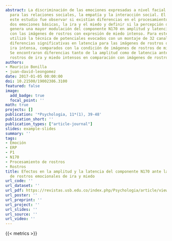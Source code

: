 ```yaml
---
abstract: La discriminación de las emociones expresadas a nivel facial es importante
  para las relaciones sociales, la empatía y la interacción social. El objetivo de
  este estudio fue observar si existían diferencias en el procesamiento cortical ante
  dos emociones básicas, la ira y el miedo y definir si la percepción de la ira intensa
  genera una mayor modulación del componente N170 en amplitud y latencia en comparación
  con las imágenes de rostros con expresión de miedo intenso. Para este estudio se
  utilizó la técnica de potenciales evocados con un montaje de 32 canales. Se encontraron
  diferencias significativas en latencia para las imágenes de rostros que expresan
  ira intensa, comparados con la condición de imágenes de rostros de miedo intenso.
  Se encontraron diferencias tanto de la amplitud como de latencia ante imágenes de
  rostros de ira y miedo intensos en comparación con imágenes de rostros neutros.
authors:
- Mauricio Bonilla
- juan-david-leongomez
date: 2017-01-05 00:00:00
doi: 10.21500/19002386.3100
featured: false
image:
  add_badge: true
  focal_point: ''
math: true
projects: []
publication: '*Psychologia, 11*(1), 39-48'
publication_short: ''
publication_types: ["article-journal"]
slides: example-slides
summary: ''
tags:
- Emoción
- ERP
- P1
- N170
- Procesamiento de rostros
- Rostros
title: Efectos en la amplitud y la latencia del componente N170 ante la presentación
  de rostros emocionales de ira y miedo
url_code: ''
url_dataset: ''
url_pdf: https://revistas.usb.edu.co/index.php/Psychologia/article/view/3100/2595
url_poster: ''
url_preprint: ''
url_project: ''
url_slides: ''
url_source: ''
url_video: ''
---
```

{{< metrics >}}
